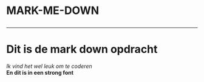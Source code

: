 # MARK-ME-DOWN<hr>
<h1>Dit is de mark down opdracht</h1>
<i> Ik vind het wel leuk om te coderen</i><br>
<strong>En dit is in een strong font</strong>
